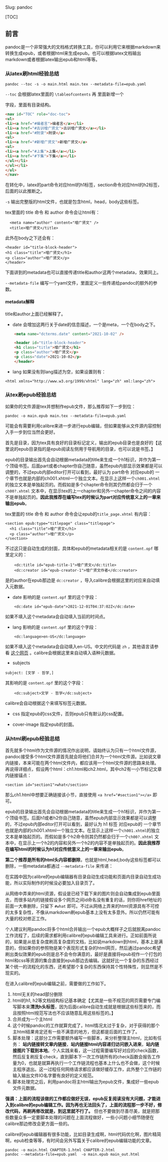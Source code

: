 Slug: pandoc

[TOC]

## 前言

pandoc是一个非常强大的文档格式转换工具，你可以利用它来根据markdown来转换生成epub，或者根据html来生成epub。也可以根据latex文档输出markdown或者根据latex输出epub和html等等。


### 从latex刷html经验总结
```
pandoc --toc -s -o main.html main.tex --metadata-file=epub.yaml
```
`--toc` 会根据latex里面的 `\tableofcontents` 再<body> 里面新增一个<nav> 字段，里面有目录结构。

```html
<nav id="TOC" role="doc-toc">
<ul>
<li><a href="#编者言">编者言</a></li>
<li><a href="#古训增广贤文">古训增广贤文</a></li>
<li><a href="#附录">附录</a>
<ul>
<li><a href="#新增广贤文">新增广贤文</a>
<ul>
<li><a href="#上集">上集</a></li>
<li><a href="#下集">下集</a></li>
</ul></li>
</ul></li>
</ul>
</nav>
```

在转化中，latex的part命令对应html的h1标签，section命令对应html的h2标签，后面的以此推断之。

`-s` 输出完整版的html文件，也就是包含html，head，body这些标签。

tex里面的 title 命令 和 author 命令会让html有：
```
  <meta name="author" content="增广贤文" />
  <title>增广贤文</title>
```
此外在body之下还会有：
```
<header id="title-block-header">
<h1 class="title">增广贤文</h1>
<p class="author">增广贤文</p>
</header>
```

下面讲到的metadata也可以直接传递title和author这两个metadata，效果同上。



`--metadata-file` 编写一个yaml文件，里面定义一些传递给pandoc的额外的参数。

#### metadata解释
title和author上面已经解释了。

- date 会增加这两行关于date的信息描述，一个是meta，一个在body之下。

```html
    <meta name="dcterms.date" content="2021-10-02" />

    <header id="title-block-header">
    <h1 class="title">增广贤文</h1>
    <p class="author">增广贤文</p>
    <p class="date">2021-10-02</p>
    </header>
```

- lang 如果没有则lang描述为空，如果设置则有：
```
<html xmlns="http://www.w3.org/1999/xhtml" lang="zh" xml:lang="zh">
```

### 从tex刷epub经验总结
如果你的文件源是tex并想制作epub文件，那么推荐如下一步到位：
```
pandoc -o main.epub main.tex --metadata-file=epub.yaml
```

可能会有需要利用calibre来进一步进行epub编辑，但如果能够从文件源内容控制入手一步到位当然会更好。

首先是目录，因为tex具有良好的目录标记定义，输出的epub目录也是良好的【这里说的epub目录指的是epub阅读左侧用于导航用的目录，也可以说是书签。】

epub的目录输出首先会自动根据metadata的title来生成一个h1标识，并作为第一个顶级书签。后面part或者chapter你自己随意，虽然epub内部显示效果都是可以调整的，不过epub内部editor打开可以看到，最好认为 part命令 对应epub的 一个章节也就是内部的ch001.xhtml一个独立文本。在显示上这样一个`ch001.xhtml`的独立文本是单独起页的。而假如是多个chapter命令则其仍然都会归于一个`ch00?.xhtml` 文本中，在显示tex的上一chapter和另外一chapter命令之间的内容不是单独起页的。**因此我推荐在编写tex的时候认为part对应传统意义上的一章来输出epub**。


tex里面的 title 命令 和 author 命令会让epub的`title_page.xhtml` 有内容：
```
<section epub:type="titlepage" class="titlepage">
  <h1 class="title">增广贤文</h1>
  <p class="author">增广贤文</p>
</section>
```
不过这只是自动生成的封面，具体和epub的metadata相关的是 `content.opf` 哪里定义的：
```
    <dc:title id="epub-title-1">增广贤文</dc:title>
    <dc:creator id="epub-creator-1">增广贤文作者</dc:creator>
```
是的author在epub那边是 `dc:creator` ，导入calibre会根据这里的对应来自动填入元数据。

- date 影响的是 `content.opf` 里的这个字段：

```
    <dc:date id="epub-date">2021-12-01T04:37:02Z</dc:date>
```
如果不填入这个metadata会自动填入当前的时间点。

- lang 影响的是 `content.opf` 里的这个字段：

```
    <dc:language>en-US</dc:language>
```
如果不填入这个metadata会自动填入en-US。中文的代码是 `zh` ，其他语言请参看 [这个网页](https://www.rfc-editor.org/info/bcp47) 。calibre会根据这里来自动填入语种元数据。



-  subjects

```
subject: [文学 - 哲学,]
```

其影响的是 `content.opf` 里的这个字段：
```
    <dc:subject>文学 - 哲学</dc:subject>
```
calibre会自动根据这个来填写标签元数据。

- css 指定epub的css文件，否则epub只有默认的css配置。
  
- cover-image 指定epub的封面。


### 从html刷epub经验总结
首先就多个html作为文件源的情况作出说明，请始终认为只有一个html文件源，pandoc接受多个html文件源首先就会将他们合并为一个html文件源。比如说文章内链接，本来可能在两个html文件内，都应该用一个html文件源的思路来处理。再说得详细点，假设两个html：ch1.html和ch2.html，其中ch2有一小节标记文章内链接锚点：
```
<section id="section1">what</section>
```
那么ch1.html中想要正确链接该小节，直接使用 `<a href="#section1"></a>` 即可。

epub的目录输出首先会自动根据metadata的title来生成一个h1标识，并作为第一个顶级书签。后面h1或者h2你自己随意，虽然epub内部显示效果都是可以调整的，不过epub内部editor打开可以看到，最好认为 h1 标签 对应epub的 一个章节也就是内部的ch001.xhtml一个独立文本。在显示上这样一个`ch001.xhtml`的独立文本是单独起页的。而假如是多个h2命令则其仍然都会归于一个`ch00?.xhtml` 文本中，在显示上一个h2的内容和另外一个h2的内容不是单独起页的。**因此我推荐在编写html的时候认为h1对应传统意义上的一章来输出epub**。

**第二个推荐是所有的html头内容都删除**，也就是html,head,body这些标签都可以删除，一些metadata都通过 `--metadata-file` 来传递：

在实践中因为calibre的epub编辑器有目录自动生成功能和页面内目录自动生成功能，所以实际制作的时候没必要加入目录页了。

从网络中弄来的html资源，假设是已经下载下来的图片则会自动集成到epub里面去，而很多站内的链接假设多个网页之间id命名没有重复的话，则你将href地址的前面一大串删除，只留下 `#what` 即可。不过从网络上弄来的html资源具有不可控的太多复杂性，不像从markdown刷epub基本上没有太多意外。所以仍然可能有大量的校对修正工作。

个人建议利用pandoc将多个html合并输出一个epub大概样子之后就脱离pandoc工作流程了，后续的需求都利用calibre的epub编辑工具来进行。正如前面所说的，如果是从低复杂度刷高复杂度的文档，比如说markdown到html，基本上是满意的，但如果你的参照物是某个表现形式复杂的html网页，然后通过pandoc希望刷出类似效果的epub则是总不会令你满意的，最好是直接将epub视作一个打包的html和css等资源的集合直接到epub那边去编辑。这就好比一个复杂的东西经过某个统一的流程化的东西，还希望那个复杂的东西保持其个性特殊性，则显然是不现实的。

在进入calibre的epub编辑之前，需要做的工作如下。
1. html无关的head部分删除
2. html的h1, h2等文档结构标记基本确定【尤其是一些不规范的网页需要专门编写脚本来**清洗h头标签**，因为后面calibre自动生成就是根据这些标签来的，而且按照html规范写法也不应该随意乱用这些标签的。】
3. 合并成为一个主html
4. 这个时候pandoc的工作就算完成了，html情况太过于复杂，对于获得的那个主html结果肯定还有一些不满意的地方，但这都是后面的工作了。
5. 脚本处理：这部分工作需要额外编写一些脚本，来分析整理主html，比如有任务： **站内链接转文章内链接**，**站内链接html内容递归访问嵌入进来**，**站内链接图片下载到本地**。个人实践来看，这一过程需要编写好对应的check函数，然后反复刷反复check，直到脚本下一次工作链所有的check函数会报告工作量为0，也就是就算再执行一个工作链流程也基本上什么也不会做，这个时候主程序退出。这一过程任何网络请求都应该做好缓存工作，此外整个工作链的输入输出文件IO名字要有良好的定义规范。
6. 脚本处理完之后，利用pandoc将主html输出为epub文件，集成好一些epub文件元数据。


**强调：上面的流程该做的工作都应做好无误，epub反复阅读没有大问题，才能进入到calibre的epub编辑工作。因为再也无法回头了，上面的流程那一步不好，修改代码，再刷再修改就是，到这里就不行了。** 但也不要做到尽善尽美，就是把那些数量众多一定要脚本处理的问题在上面流程做好，一些小问题小细节随便在calibre那边修改会更方面一些的。

calibre的epub编辑器有很多功能，比如目录生成啊，html代码优化啊，图片精简啊，epub检查等等，有时间会另外写篇关于calibre的epub编辑功能的文章。

```
pandoc -o main.html CHAPTER-1.html CHAPTER-2.html 
pandoc --metadata-file=epub.yaml  -o main.epub main_out.html
```

